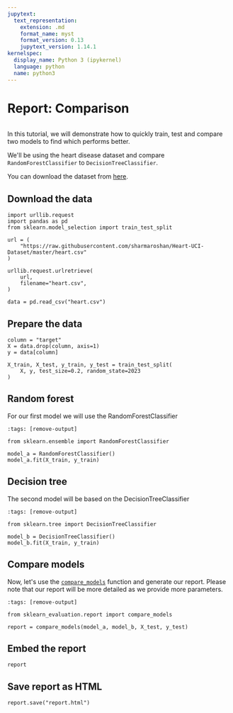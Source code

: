 ```yaml
---
jupytext:
  text_representation:
    extension: .md
    format_name: myst
    format_version: 0.13
    jupytext_version: 1.14.1
kernelspec:
  display_name: Python 3 (ipykernel)
  language: python
  name: python3
---
```


# Report: Comparison

```{versionadded} 0.11.4
```

In this tutorial, we will demonstrate how to quickly train, test and compare two models to find which performs better.

We'll be using the heart disease dataset and compare `RandomForestClassifier` to `DecisionTreeClassifier`.

You can download the dataset from <a href="https://www.kaggle.com/datasets/redwankarimsony/heart-disease-data" target="_blank">here</a>.

## Download the data

```{code-cell} ipython3
import urllib.request
import pandas as pd
from sklearn.model_selection import train_test_split

url = (
    "https://raw.githubusercontent.com/sharmaroshan/Heart-UCI-Dataset/master/heart.csv"
)

urllib.request.urlretrieve(
    url,
    filename="heart.csv",
)

data = pd.read_csv("heart.csv")
```

## Prepare the data

```{code-cell} ipython3
column = "target"
X = data.drop(column, axis=1)
y = data[column]

X_train, X_test, y_train, y_test = train_test_split(
    X, y, test_size=0.2, random_state=2023
)
```

## Random forest

For our first model we will use the RandomForestClassifier

```{code-cell} ipython3
:tags: [remove-output]

from sklearn.ensemble import RandomForestClassifier

model_a = RandomForestClassifier()
model_a.fit(X_train, y_train)
```

## Decision tree

The second model will be based on the DecisionTreeClassifier

```{code-cell} ipython3
:tags: [remove-output]

from sklearn.tree import DecisionTreeClassifier

model_b = DecisionTreeClassifier()
model_b.fit(X_train, y_train)
```

## Compare models

Now, let's use the [`compare_models`](../api/plot.rst) function and generate our report.
Please note that our report will be more detailed as we provide more parameters.

```{code-cell} ipython3
:tags: [remove-output]

from sklearn_evaluation.report import compare_models

report = compare_models(model_a, model_b, X_test, y_test)
```

## Embed the report

```{code-cell} ipython3
report
```

## Save report as HTML

```{code-cell} ipython3
report.save("report.html")
```
